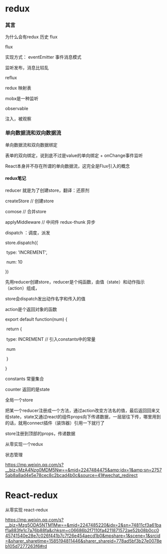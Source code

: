 # redux

### 其言

为什么会有redux
历史
flux

flux 

实现方式： eventEmitter 事件消息模式

监听发布，消息比较乱

reflux

redux 映射表

mobx是一种监听

observable

注入，被观察

### 单向数据流和双向数据流
单向数据流和双向数据绑定

表单的双向绑定，说到底不过是value的单向绑定 + onChange事件监听

React本身并不存在所谓的单向数据流，这完全是Flux引入的概念

#### redux笔记

reducer 就是为了创建store，翻译：还原剂

createStore // 创建store

comose // 合并store

applyMiddleware // 中间件 redux-thunk 异步

dispatch ：调度，派发



store.dispatch({

​	type: 'INCREMENT',

​	num: 10

})



先用reducer创建store，reducer是个纯函数，由值（state）和动作指示（action）组成，

store会dispatch发出动作名字和传入的值

action是个返回对象的函数

export default function(num) {

​	return {

​			type: INCREMENT // 引入constants中的常量

​			num

​	}

}

constants 常量集合

counter 返回的是state

全局一个store





把某一个reducer注册成一个方法，通过action改变方法名的值，最后返回回来又给state，state又通过react的组件props向下传递数据，一层层往下传，哪里用到的话，就用connect插件（装饰器）引用一下就行了

store注册到顶部的props，传递数据





从零实现一个redux

状态管理

https://mp.weixin.qq.com/s?__biz=MzA4Nzg0MDM5Nw==&mid=2247484475&amp;idx=1&amp;sn=27575ab8a8ad4e5e78cec8c2bcad4b0c&source=41#wechat_redirect



# React-redux



从零实现 react-redux

https://mp.weixin.qq.com/s?__biz=Mzg5ODA5NTM1Mw==&mid=2247485220&idx=2&sn=74811cf3a61baf1a883fe1c7a76b88fa&chksm=c06686b2f7110fa4211871572ae52b08b0cc045741540e28e7c026f441b7c7f26e454aecd1b0&mpshare=1&scene=1&srcid=&sharer_sharetime=1585194811446&sharer_shareid=778ad5bf3b27e0078eb105d7277263f6#rd

